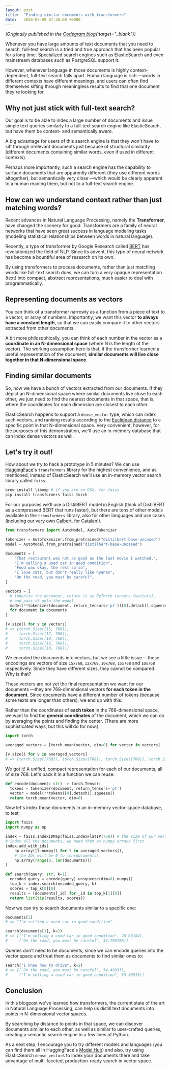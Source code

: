 ```yaml
---
layout: post
title:  "Finding similar documents with transformers"
date:   2020-07-09 07:30:00 +0000
---
```


*(Originally published in the [Codegram blog](https://www.codegram.com/blog/finding-similar-documents-with-transformers/){:target="_blank"})*

Whenever you have large amounts of text documents that you need to search, full-text search is a tried and true approach that has been popular for a long time. Specialized search engines such as ElasticSearch and even mainstream databases such as PostgreSQL support it.

However, whenever language in those documents is highly context-dependent, full-text search falls apart. Human language is rich —words in different contexts have different meanings, and users can often find themselves sifting through meaningless results to find that one document they're looking for.

## Why not just stick with full-text search?

Our goal is to be able to index a large number of documents and issue simple text queries similarly to a full-text search engine like ElasticSearch, but have them be context- and semantically aware.

A big advantage for users of this search engine is that they won't have to sift through irrelevant documents just because of structural similarity (different documents containing similar words, even if used in different contexts).

Perhaps more importantly, such a search engine has the capability to surface documents that are apparently different (they use different words altogether), but semantically very close —which would be clearly apparent to a human reading them, but not to a full-text search engine.

## How can we understand context rather than just matching words?

Recent advances in Natural Language Processing, namely the **Transformer**, have changed the scenery for good. Transformers are a family of neural networks that have seen great success in language modeling tasks (modeling statistical relationships between words in natural language).

Recently, a type of transformer by Google Research called [BERT](https://github.com/google-research/bert) has revolutionized the field of NLP. Since its advent, this type of neural network has become a bountiful area of research on its own.

By using transformers to process documents, rather than just matching words like full-text search does, we can turn a very opaque representation (text) into compact, abstract representations, much easier to deal with programmatically.

## Representing documents as vectors

You can think of a transformer narrowly as a function from a piece of text to a vector, or array of numbers. Importantly, we want this vector **to always have a constant length**, so that we can easily compare it to other vectors extracted from other documents.

A bit more philosophically, you can think of each number in the vector as a **coordinate in an N-dimensional space** (where N is the length of the vector). The working assumption here is that, if the transformer learned a useful representation of the document, **similar documents will live close together in that N-dimensional space**.

## Finding similar documents

So, now we have a bunch of vectors extracted from our documents. If they depict an N-dimensional space where similar documents live close to each other, we just need to find the nearest documents in that space, that is, where the coordinates for each dimension are closest to each other.

ElasticSearch happens to support a `dense_vector` type, which can index such vectors, and ranking results according to the [Euclidean distance](https://en.wikipedia.org/wiki/Euclidean_distance) to a specific point in that N-dimensional space. Very convenient, however, for the purposes of this demonstration, we'll use an in-memory database that can index dense vectors as well.

## Let's try it out!

How about we try to hack a prototype in 5 minutes? We can use [HuggingFace](http://huggingface.co)'s `transformers` library for the highest convenience, and as mentioned, instead of ElasticSearch we'll use an in-memory vector search library called `faiss`.

```bash
brew install libomp # if you are on OSX, for faiss
pip install transformers faiss torch
```

For our purposes we'll use a DistilBERT model in English (think of DistilBERT as a compressed BERT that runs faster), but there are tons of other models available in the `transformers` library, also for other languages and use cases (including our very own [Calbert](http://github.com/codegram/calbert), for Catalan!).

```python
from transformers import AutoModel, AutoTokenizer

tokenizer = AutoTokenizer.from_pretrained("distilbert-base-uncased")
model = AutoModel.from_pretrained("distilbert-base-uncased")

documents = [
    "That restaurant was not as good as the last movie I watched.",
    "I'm selling a used car in good condition",
    "Food was okay, the rest so so",
    "I love cats, but don't really like hyenas",
    "On the road, you must be careful",
]

vectors = [
  # tokenize the document, return it as PyTorch tensors (vectors),
  # and pass it onto the model
  model(**tokenizer(document, return_tensors='pt'))[0].detach().squeeze()
  for document in documents
]

[v.size() for v in vectors]
# => [torch.Size([15, 768]),
#     torch.Size([12, 768]),
#     torch.Size([10, 768]),
#     torch.Size([15, 768]),
#     torch.Size([10, 768])]
```

We encoded the documents into vectors, but we see a little issue —these encodings are vectors of size `15x768`, `12x768`, `10x768`, `15x768` and `10x768` respectively. Since they have different sizes, they cannot be compared. Why is that?

These vectors are not yet the final representation we want for our documents —they are 768-dimensional vectors **for each token in the document**. Since documents have a different number of tokens (because some texts are longer than others), we end up with this.

Rather than the coordinates of **each token** in the 768-dimensional space, we want to find the **general coordinates** of the document, which we can do by averaging the points and finding the center. (There are more sophisticated ways, but this will do for now.)

```python
import torch

averaged_vectors = [torch.mean(vector, dim=0) for vector in vectors]

[v.size() for v in averaged_vectors]
# => [torch.Size([768]), torch.Size([768]), torch.Size([768]), torch.Size([768]), torch.Size([768])]
```

We got it! A unified, compact representation for each of our documents, all of size 768. Let's pack it in a function we can reuse:

```python
def encode(document: str) -> torch.Tensor:
  tokens = tokenizer(document, return_tensors='pt')
  vector = model(**tokens)[0].detach().squeeze()
  return torch.mean(vector, dim=0)
```

Now let's index those documents in an in-memory vector-space database, to test:

```python
import faiss
import numpy as np

index = faiss.IndexIDMap(faiss.IndexFlatIP(768)) # the size of our vector space
# index all the documents, we need them as numpy arrays first
index.add_with_ids(
    np.array([t.numpy() for t in averaged_vectors]),
    # the IDs will be 0 to len(documents)
    np.array(range(0, len(documents)))
)

def search(query: str, k=1):
  encoded_query = encode(query).unsqueeze(dim=0).numpy()
  top_k = index.search(encoded_query, k)
  scores = top_k[0][0]
  results = [documents[_id] for _id in top_k[1][0]]
  return list(zip(results, scores))
```

Now we can try to search documents similar to a specific one:

```python
documents[1]
# => "I'm selling a used car in good condition"

search(documents[1], k=2)
# => [("I'm selling a used car in good condition", 70.69184),
#     ('On the road, you must be careful', 53.795788)]
```

Queries don't need to be documents, since we can encode queries into the vector space and treat them as documents to find similar ones to:

```python
search("I know how to drive", k=2)
# => [('On the road, you must be careful', 54.49833),
#     ("I'm selling a used car in good condition", 53.58915)]
```

## Conclusion

In this blogpost we've learned how transformers, the current state of the art in Natural Language Processing, can help us distill text documents into points in N-dimensional vector spaces.

By searching by distance to points in that space, we can discover documents similar to each other, as well as similar to user-crafted queries, creating a semantic search engine in a few lines of Python.

As a next step, I encourage you to try different models and languages (you can find them all in HuggingFace's [Model Hub](https://huggingface.co/models)) and also, try using ElasticSearch `dense_vector`s to index your documents there and take advantage of multi-faceted, production-ready search in vector space.

